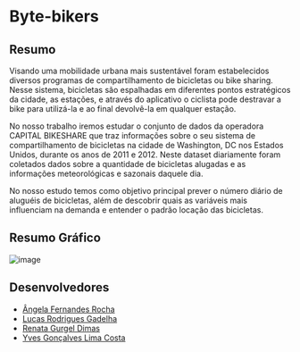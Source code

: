 # Byte-bikers
## Resumo
Visando uma mobilidade urbana mais sustentável foram estabelecidos diversos programas de compartilhamento de bicicletas ou bike sharing. Nesse sistema, bicicletas são espalhadas em diferentes pontos estratégicos da cidade, as estações, e através do aplicativo o ciclista pode destravar a bike para utilizá-la e ao final devolvê-la em qualquer estação.

No nosso trabalho iremos estudar o conjunto de dados da operadora CAPITAL BIKESHARE que traz informações sobre o seu sistema de compartilhamento de bicicletas na cidade de Washington, DC nos Estados Unidos, durante os anos de 2011 e 2012. Neste dataset diariamente foram coletados dados sobre a quantidade de bicicletas alugadas e as informações meteorológicas e sazonais daquele dia. 

No nosso estudo temos como objetivo principal prever o número diário de aluguéis de bicicletas, além de descobrir quais as variáveis mais influenciam na demanda e entender o padrão locação das bicicletas. 

## Resumo Gráfico
![image](https://github.com/lrodriguesg/byte-bikers/assets/12628579/4b196dca-67ae-440b-8476-1e65b2513bec)


## Desenvolvedores
 - [Ângela Fernandes Rocha](https://github.com/angelafrocha-#1)
 - [Lucas Rodrigues Gadelha](https://github.com/lrodriguesg-#2)
 - [Renata Gurgel Dimas](https://github.com/renatadimas-#3)
 - [Yves Gonçalves Lima Costa](https://github.com/Yvesglc-#4)


